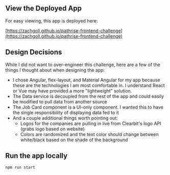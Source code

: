 ## View the Deployed App

For easy viewing, this app is deployed here:

[https://zachgoll.github.io/pathrise-frontend-challenge](https://zachgoll.github.io/pathrise-frontend-challenge)

## Design Decisions

While I did not want to over-engineer this challenge, here are a few of the things I thought about when designing the app:

- I chose Angular, flex-layout, and Material Angular for my app because these are the technologies I am most comfortable in. I understand React or Vue may have provided a more "lightweight" solution.
- The Data service is decoupled from the rest of the app and could easily be modified to pull data from another source
- The Job Card component is a UI-only component. I wanted this to have the single responsibility of displaying data fed to it
- And a couple additional things worth pointing out:
  - Logos for the companies are pulling in live from Clearbit's logo API (grabs logo based on website)
  - Colors are randomized and the text color should change between white/black based on the shade of the background

## Run the app locally

```
npm run start
```

